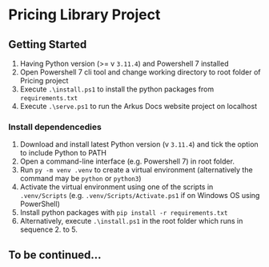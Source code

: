 # Pricing Library Project

## Getting Started
1. Having Python version (>= v `3.11.4`) and Powershell 7 installed
2. Open Powershell 7 cli tool and change working directory to root folder of Pricing project
3. Execute `.\install.ps1` to install the python packages from `requirements.txt`
4. Execute `.\serve.ps1` to run the Arkus Docs website project on localhost

### Install dependencedies

1. Download and install latest Python version (v `3.11.4`) and tick the option to include Python to PATH
2. Open a command-line interface (e.g. Powershell 7) in root folder.
3. Run `py -m venv .venv` to create a virtual environment (alternatively the command may be `python` or `python3`)
4. Activate the virtual environment using one of the scripts in `.venv/Scripts` (e.g. `.venv/Scripts/Activate.ps1` if on Windows OS using PowerShell)
5. Install python packages with `pip install -r requirements.txt`
6. Alternatively, execute `.\install.ps1` in the root folder which runs in sequence 2. to 5.

## To be continued...